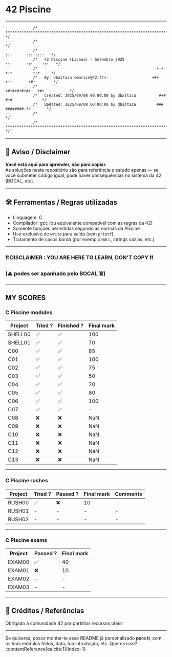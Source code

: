 # 42 Piscine

---

```
            /* ************************************************************************** */
            /*                                                                            */
            /*                                                        :::      ::::::::   */
            /*   42 Piscine (Lisboa) - Setembro 2025                :+:      :+:    :+:   */
            /*                                                    +:+ +:+         +:+     */
            /*   By: dbaltaza <marvin@42.fr>                    +#+  +:+       +#+        */
            /*                                                +#+#+#+#+#+   +#+           */
            /*   Created: 2025/09/08 00:00:00 by dbaltaza          #+#    #+#             */
            /*   Updated: 2025/09/08 00:00:00 by dbaltaza         ###   ########.fr       */
            /*                                                                            */
            /* ************************************************************************** */
```

---

## 🚨 Aviso / Disclaimer

**Você está aqui para aprender, não para copiar.**  
As soluções neste repositório são para referência e estudo apenas — se você submeter código igual, pode haver consequências no sistema da 42 (BOCAL, etc).

---

## 🛠 Ferramentas / Regras utilizadas

- Linguagem: C  
- Compilador: gcc (ou equivalente compatível com as regras da 42)  
- Somente funções permitidas segundo as normas da Piscine  
- Uso exclusivo de `write` para saída (sem `printf`)  
- Tratamento de casos borda (por exemplo `NULL`, strings vazias, etc.)  

---

### ❗❗ DISCLAIMER : YOU ARE HERE TO LEARN, DON'T COPY ❗❗

### (⚠️ podes ser apanhado pelo BOCAL ☠️)

---

## MY SCORES

### C Piscine modules

| Project | Tried ? | Finished ? | Final mark |
|---------|---------|------------|------------|
| SHELL00 | ✅ | ✅ | 100 |
| SHELL01 | ✅ | ✅ | 70 |
| C00     | ✅ | ✅ | 85 |
| C01     | ✅ | ✅ | 100 |
| C02     | ✅ | ✅ | 75 |
| C03     | ✅ | ✅ | 50 |
| C04     | ✅ | ✅ | 70 |
| C05     | ✅ | ✅ | 80 |
| C06     | ✅ | ✅ | 100 |
| C07     | ✅ | ✅ | - |
| C08     | ❌ | ❌ | NaN |
| C09     | ❌ | ❌ | NaN |
| C10     | ❌ | ❌ | NaN |
| C11     | ❌ | ❌ | NaN |
| C12     | ❌ | ❌ | NaN |
| C13     | ❌ | ❌ | NaN |

---

### C Piscine rushes

| Project | Tried ? | Passed ? | Final mark | Comments |
|---------|---------|----------|------------|----------|
| RUSH00  | ✅  | ❌ | 10 | - |
| RUSH01  | - | - | - | - |
| RUSH02  | - | - | - | - |

---

### C Piscine exams

| Project  | Passed ? | Final mark |
|---------|---------|----------|
| EXAM00  | ✅  | 40 | 
| EXAM01 | ❌ | 10 |
| EXAM02 | - | - | 
| EXAM03 | - | - | 

---

## 📝 Créditos / Referências

Obrigado à comunidade 42 por partilhar recursos úteis!

---

Se quiseres, posso montar-te esse README já personalizado **para ti**, com os teus módulos feitos, data, tua introdução, etc. Queres isso?
::contentReference[oaicite:1]{index=1}
